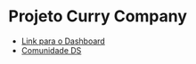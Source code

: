 # Projeto Curry Company

* [Link para o Dashboard](https://ramirovsjunior-currycompany-project.streamlit.app/)
* [Comunidade DS](https://comunidadedatascience.com/)

